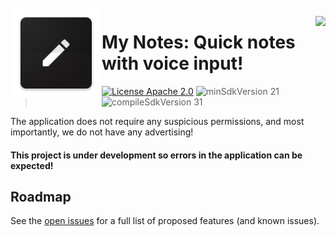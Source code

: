 <img alt="Icon" src="app/src/main/res/mipmap-xxhdpi/ic_launcher.png?raw=true" align="left" hspace="1" vspace="1">

<a alt='Try it on Google Play' href='https://play.google.com/store/apps/details?id=com.pasich.mynotes' target='_blank' align='right'><img align='right' height='36' style='border:0px;height:36px;' src='https://developer.android.com/images/brand/en_generic_rgb_wo_60.png' border='0' /></a>

# My Notes: Quick notes with voice input!
>[![License Apache 2.0](https://img.shields.io/badge/License-Apache%202.0-blue.svg?style=true)](http://www.apache.org/licenses/LICENSE-2.0)
![minSdkVersion 21](https://img.shields.io/badge/minSdkVersion-21-red.svg?style=true)
![compileSdkVersion 31](https://img.shields.io/badge/compileSdkVersion-31-green.svg?style=true)

The application does not require any suspicious permissions, and most importantly, we do not have any advertising!

#### This project is under development so errors in the application can be expected!

## Roadmap


See the [open issues](https://github.com/pasichDev/My-Notes/issues) for a full list of proposed features (and known issues).



